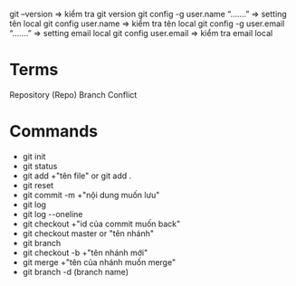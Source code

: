 git –version => kiểm tra git version
git config -g user.name “…….” => setting tên local
git config user.name => kiểm tra tên local
git config -g user.email “…….” => setting email local
git config user.email => kiểm tra email local


# Terms

Repository (Repo)
Branch
Conflict

# Commands

- git init 
- git status
- git add +"tên file" or git add .
- git reset 
- git commit -m +"nội dung muốn lưu"
- git log
- git log --oneline
- git checkout +"id của commit muốn back"
- git checkout master or "tên nhánh" 
- git branch 
- git checkout -b +"tên nhánh mới"
- git merge +"tên của nhánh muốn merge"
- git branch -d (branch name)
